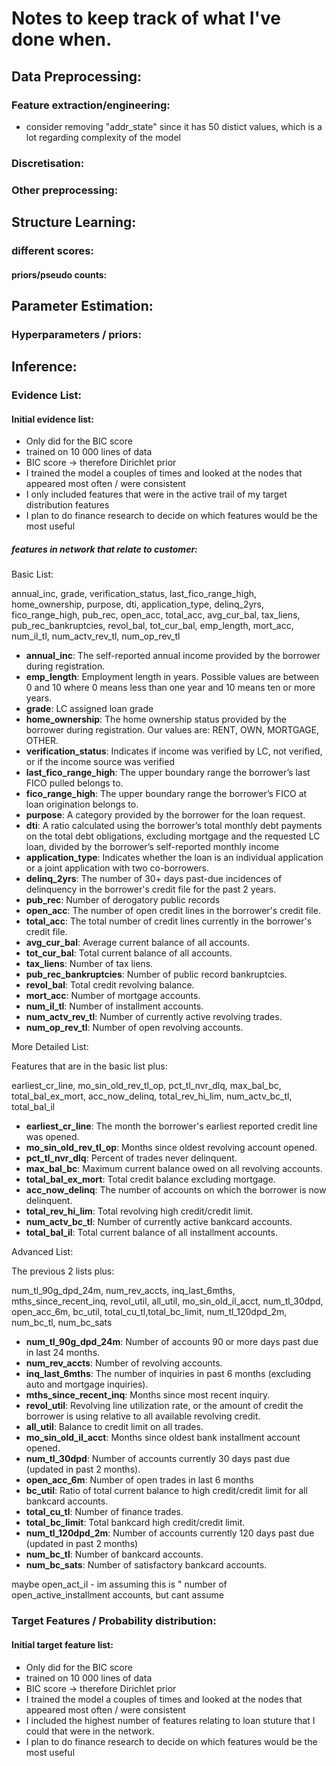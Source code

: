 # Notes to keep track of what I've done when.

## Data Preprocessing:

### Feature extraction/engineering:

- consider removing "addr_state" since it has 50 distict values, which is a lot regarding complexity of the model 

### Discretisation:

### Other preprocessing:


## Structure Learning:

### different scores:

#### priors/pseudo counts:


## Parameter Estimation:

### Hyperparameters / priors:


## Inference:

### Evidence List:

#### Initial evidence list:
- Only did for the BIC score
- trained on 10 000 lines of data
- BIC score -> therefore Dirichlet prior
- I trained the model a couples of times and looked at the nodes that appeared most often / were consistent
- I only included features that were in the active trail of my target distribution features
- I plan to do finance research to decide on which features would be the most useful

##### features in network that relate to customer:

Basic List:

annual_inc, grade, verification_status, last_fico_range_high, home_ownership, purpose, dti, application_type, delinq_2yrs, fico_range_high, pub_rec, open_acc, total_acc, avg_cur_bal, tax_liens, pub_rec_bankruptcies, revol_bal, tot_cur_bal, emp_length, mort_acc, num_il_tl, num_actv_rev_tl, num_op_rev_tl


- **annual_inc**: The self-reported annual income provided by the borrower during registration.
- **emp_length**: Employment length in years. Possible values are between 0 and 10 where 0 means less than one year and 10 means ten or more years.
- **grade**: LC assigned loan grade
- **home_ownership**: The home ownership status provided by the borrower during registration. Our values are: RENT, OWN, MORTGAGE, OTHER.
- **verification_status**: Indicates if income was verified by LC, not verified, or if the income source was verified
- **last_fico_range_high**: The upper boundary range the borrower’s last FICO pulled belongs to.
- **fico_range_high**: The upper boundary range the borrower’s FICO at loan origination belongs to.
- **purpose**: A category provided by the borrower for the loan request.
- **dti**: A ratio calculated using the borrower’s total monthly debt payments on the total debt obligations, excluding mortgage and the requested LC loan, divided by the borrower’s self-reported monthly income
- **application_type**: Indicates whether the loan is an individual application or a joint application with two co-borrowers.
- **delinq_2yrs**: The number of 30+ days past-due incidences of delinquency in the borrower's credit file for the past 2 years.
- **pub_rec**: Number of derogatory public records
- **open_acc**: The number of open credit lines in the borrower's credit file.
- **total_acc**: The total number of credit lines currently in the borrower's credit file.
- **avg_cur_bal**: Average current balance of all accounts.
- **tot_cur_bal**: Total current balance of all accounts.
- **tax_liens**: Number of tax liens.
- **pub_rec_bankruptcies**: Number of public record bankruptcies.
- **revol_bal**: Total credit revolving balance.
- **mort_acc**: Number of mortgage accounts.
- **num_il_tl**: Number of installment accounts.
- **num_actv_rev_tl**: Number of currently active revolving trades.
- **num_op_rev_tl**: Number of open revolving accounts.

More Detailed List:

Features that are in the basic list plus:

earliest_cr_line, mo_sin_old_rev_tl_op, pct_tl_nvr_dlq, max_bal_bc, total_bal_ex_mort, acc_now_delinq, total_rev_hi_lim, num_actv_bc_tl, total_bal_il

- **earliest_cr_line**: The month the borrower's earliest reported credit line was opened.
- **mo_sin_old_rev_tl_op**: Months since oldest revolving account opened.
- **pct_tl_nvr_dlq**: Percent of trades never delinquent.
- **max_bal_bc**: Maximum current balance owed on all revolving accounts.
- **total_bal_ex_mort**: Total credit balance excluding mortgage.
- **acc_now_delinq**: The number of accounts on which the borrower is now delinquent.
- **total_rev_hi_lim**: Total revolving high credit/credit limit.
- **num_actv_bc_tl**: Number of currently active bankcard accounts.
- **total_bal_il**: Total current balance of all installment accounts.



Advanced List:

The previous 2 lists plus:

num_tl_90g_dpd_24m, num_rev_accts,  inq_last_6mths, mths_since_recent_inq, revol_util, all_util, mo_sin_old_il_acct, num_tl_30dpd, open_acc_6m, bc_util, total_cu_tl,total_bc_limit, num_tl_120dpd_2m, num_bc_tl, num_bc_sats

- **num_tl_90g_dpd_24m**: Number of accounts 90 or more days past due in last 24 months.
- **num_rev_accts**: Number of revolving accounts.
- **inq_last_6mths**: The number of inquiries in past 6 months (excluding auto and mortgage inquiries).
- **mths_since_recent_inq**: Months since most recent inquiry.
- **revol_util**: Revolving line utilization rate, or the amount of credit the borrower is using relative to all available revolving credit.
- **all_util**: Balance to credit limit on all trades.
- **mo_sin_old_il_acct**: Months since oldest bank installment account opened.
- **num_tl_30dpd**: Number of accounts currently 30 days past due (updated in past 2 months).
- **open_acc_6m**: Number of open trades in last 6 months
- **bc_util**: Ratio of total current balance to high credit/credit limit for all bankcard accounts.
- **total_cu_tl**: Number of finance trades.
- **total_bc_limit**: Total bankcard high credit/credit limit.
- **num_tl_120dpd_2m**: Number of accounts currently 120 days past due (updated in past 2 months)
- **num_bc_tl**: Number of bankcard accounts.
- **num_bc_sats**: Number of satisfactory bankcard accounts.


maybe open_act_il - im assuming this is " number of open_active_installment accounts, but cant assume

### Target Features / Probability distribution:

#### Initial target feature list:
- Only did for the BIC score
- trained on 10 000 lines of data
- BIC score -> therefore Dirichlet prior
- I trained the model a couples of times and looked at the nodes that appeared most often / were consistent
- I included the highest number of features relating to loan stuture that I could that were in the network.
- I plan to do finance research to decide on which features would be the most useful

